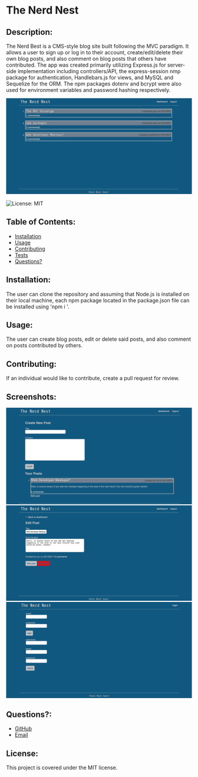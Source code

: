   # The Nerd Nest
  

  
  ## Description: 

  The Nerd Best is a CMS-style blog site built following the MVC paradigm. It allows a user to sign up or log in to their account, create/edit/delete their own blog posts, and also comment on blog posts that others have contributed. The app was created primarily utilizing Express.js for server-side implementation including controllers/API, the express-session nmp package for authentication, Handlebars.js for views, and MySQL and Sequelize for the ORM. The npm packages dotenv and bcrypt were also used for environment variables and password hashing respectively. 

  ![The Nerd Nest](./media/ss2.png)
  

  ![License: MIT](https://img.shields.io/badge/License-MIT-yellow.svg) 

  ## Table of Contents:
  * [Installation](#installation)
  * [Usage](#usage)
  * [Contributing](#contributing)
  * [Tests](#tests)
  * [Questions?](#questions)
  
  ## Installation: 
 
  The user can clone the repository and assuming that Node.js is installed on their local machine, each npm package located in the package.json file can be installed using 'npm i <package name>'.
  

  
  ## Usage: 

  The user can create blog posts, edit or delete said posts, and also comment on posts contributed by others.
  

  
  ## Contributing: 

  If an individual would like to contribute, create a pull request for review. 
  

  
  ## Screenshots: 
  ![The Nerd Nest](./media/ss1.png)
  ![The Nerd Nest](./media/ss3.png)
  ![The Nerd Nest](./media/ss4.png)
  
  

  
  ## Questions?:
  * <a href="https://github.com/gwarzecha" target="_blank">GitHub</a>
  * <a href="mailto: gmwarzecha@tutanota.com" target="_blank">Email</a>
  
  ## License: 

  This project is covered under the MIT license.